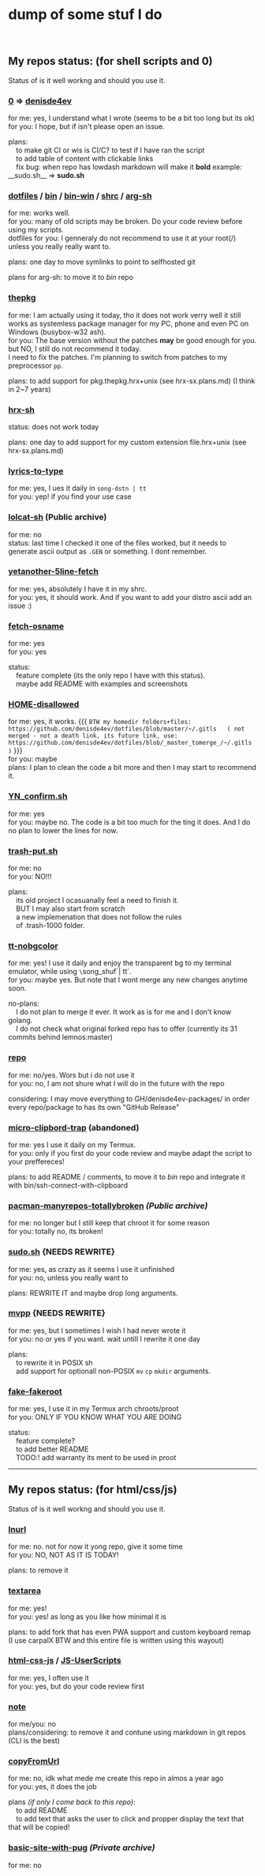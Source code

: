 # dump of some stuf I do

<br>

## My repos status: (for shell scripts and 0)

Status of is it well workng and should you use it.<br>


### [0](https://github.com/denisde4ev/0) => [denisde4ev](https://github.com/denisde4ev/denisde4ev)
for me: yes, I understand what I wrote (seems to be a bit too long but its ok)<br>
for you: I hope, but if isn't please open an issue.<br>

plans:<br>
&nbsp;&nbsp;&nbsp;&nbsp;to make git CI or wis is CI/C?  to test if I have ran the script<br>
&nbsp;&nbsp;&nbsp;&nbsp;to add table of content with clickable links<br>
&nbsp;&nbsp;&nbsp;&nbsp;fix bug: when repo has lowdash markdown will make it **bold** example: \_\_sudo.sh\_\_ => __sudo.sh__<br>


### [dotfiles](https://github.com/denisde4ev/dotfiles) / [bin](https://github.com/denisde4ev/bin) / [bin-win](https://github.com/denisde4ev/bin-win) / [shrc](https://github.com/denisde4ev/shrc)  / [arg-sh](https://github.com/denisde4ev/arg-sh)
for me: works well.<br>
for you: many of old scripts may be broken. Do your code review before using my scripts.<br>
dotfiles for you: I genneraly do not recommend to use it at your root(/) unless you really really want to.<br>

plans: one day to move symlinks to point to selfhosted git<br>

plans for arg-sh: to move it to *bin* repo<br>


### [thepkg](https://github.com/denisde4ev/thepkg)
for me: I am actually using it today, tho it does not work verry well it still works as systemless package manager for my PC, phone and even PC on Windows (busybox-w32 ash).<br>
for you: The base version without the patches **may** be good enough for you. but NO, I still do not recommend it today.<br>
I need to fix the patches. I'm planning to switch from patches to my preprocessor `pp`.<br>

plans: to add support for pkg.thepkg.hrx+unix (see hrx-sx.plans.md) (I think in 2~7 years)<br>


### [hrx-sh](https://github.com/denisde4ev/hrx-sh)
status: does not work today<br>

plans: one day to add support for my custom extension file.hrx+unix (see hrx-sx.plans.md)<br>


### [lyrics-to-type](https://github.com/denisde4ev/lyrics-to-type)
for me: yes, I ues it daily in `song-dstn | tt`<br>
for you: yep! if you find your use case<br>


### [lolcat-sh](https://github.com/denisde4ev/lolcat-sh) **(Public archive)**
for me: no<br>
status: last time I checked it one of the files worked, but it needs to generate ascii output as `.GEN` or something. I dont remember.<br>


### [yetanother-5line-fetch](https://github.com/denisde4ev/yetanother-5line-fetch)
for me: yes, absolutely I have it in my shrc.<br>
for you: yes, it should work. And if you want to add your distro ascii add an issue :)<br>


### [fetch-osname](https://github.com/denisde4ev/fetch-osname)
for me: yes<br>
for you: yes<br>

status:<br>
&nbsp;&nbsp;&nbsp;&nbsp;feature complete (its the only repo I have with this status).<br>
&nbsp;&nbsp;&nbsp;&nbsp;maybe add README with examples and screenshots<br>


### [HOME-disallowed](https://github.com/denisde4ev/HOME-disallowed)
for me: yes, it works. {{{ `BTW my homedir folders+files: https://github.com/denisde4ev/dotfiles/blob/master/~/.gitls   ( not merged - not a death link, its future link, use: https://github.com/denisde4ev/dotfiles/blob/_master_tomerge_/~/.gitls )` }}}<br>
for you: maybe<br>
plans: I plan to clean the code a bit more and then I may start to recommend it.<br>


### [YN_confirm.sh](https://github.com/denisde4ev/YN_confirm.sh)
for me: yes<br>
for you: maybe no. The code is a bit too much for the ting it does. And I do no plan to lower the lines for now.<br>

### [trash-put.sh](https://github.com/denisde4ev/trash-put.sh)
for me: no<br>
for you: NO!!!<br>

plans:<br>
&nbsp;&nbsp;&nbsp;&nbsp;its old project I ocasuanally feel a need to finish it.<br>
&nbsp;&nbsp;&nbsp;&nbsp;BUT I may also start from scratch<br>
&nbsp;&nbsp;&nbsp;&nbsp;a new implemenation that does not follow the rules<br>
&nbsp;&nbsp;&nbsp;&nbsp;of .trash-1000 folder.<br>


### [tt-nobgcolor](https://github.com/denisde4ev/tt-nobgcolor)
for me: yes! I use it daily and enjoy the transparent bg to my terminal emulator, while using `\`song_shuf\`| tt`.<br>
for you: maybe yes. But note that I wont merge any new changes anytime soon.<br>

no-plans:<br>
&nbsp;&nbsp;&nbsp;&nbsp;I do not plan to merge it ever. It work as is for me and I don't know golang.<br>
&nbsp;&nbsp;&nbsp;&nbsp;I do not check what original forked repo has to offer (currently its 31 commits behind lemnos:master)<br>

### [repo](https://github.com/denisde4ev/repo)
for me: no/yes. Wors but i do not use it<br>
for you: no, I am not shure what I will do in the future with the repo<br>

considering: I may move everything to GH/denisde4ev-packages/ in order every repo/package to has its own "GitHub Release"<br>

### [micro-clipbord-trap](https://github.com/denisde4ev/micro-clipbord-trap) **(abandoned)**
for me: yes I use it daily on my Termux.<br>
for you: only if you first do your code review and maybe adapt the script to your preffereces!<br>

plans: to add README / comments, to move it to *bin* repo and integrate it with bin/ssh-connect-with-clipboard<br>

### [pacman-manyrepos-totallybroken](https://github.com/denisde4ev/pacman-manyrepos-totallybroken) *(Public archive)*
for me: no longer but I still keep that chroot it for some reason<br>
for you: totally no, its broken!<br>

### [__sudo.sh__](https://github.com/denisde4ev/__sudo.sh__) **{NEEDS REWRITE}**
for me: yes, as crazy as it seems I use it unfinished<br>
for you: no, unless you really want to<br>

plans: REWRITE IT and maybe drop long arguments.<br>


### [__mvpp__](https://github.com/denisde4ev/__mvpp__) **{NEEDS REWRITE}**
for me: yes, but I sometimes I wish I had never wrote it<br>
for you: no or yes if you want. wait untill I rewrite it one day<br>

plans:<br>
&nbsp;&nbsp;&nbsp;&nbsp;to rewrite it in POSIX sh<br>
&nbsp;&nbsp;&nbsp;&nbsp;add support for optionall non-POSIX `mv` `cp` `mkdir` arguments.<br>


### [fake-fakeroot](https://github.com/denisde4ev/fake-fakeroot)
for me: yes, I use it in my Termux arch chroots/proot<br>
for you: ONLY IF YOU KNOW WHAT YOU ARE DOING<br>

status:<br>
&nbsp;&nbsp;&nbsp;&nbsp;feature complete?<br>
&nbsp;&nbsp;&nbsp;&nbsp;to add better README<br>
&nbsp;&nbsp;&nbsp;&nbsp;TODO:! add warranty its ment to be used in proot<br>




----


## My repos status: (for html/css/js)

Status of is it well workng and should you use it.<br>


### [lnurl](https://github.com/denisde4ev/lnurl)
for me: no. not for now it yong repo, give it some time<br>
for you: NO, NOT AS IT IS TODAY!<br>

plans: to remove it<br>

### [textarea](https://github.com/denisde4ev/textarea)
for me: yes!<br>
for you: yes! as long as you like how minimal it is<br>

plans: to add fork that has even PWA support and custom keyboard remap (I use carpalX BTW and this entire file is written using this wayout)<br>


### [html-css-js](https://github.com/denisde4ev/html-css-js) / [JS-UserScripts](https://github.com/denisde4ev/JS-UserScripts)
for me: yes, I often use it<br>
for you: yes, but do your code review first<br>


### [note](https://github.com/denisde4ev/note)
for me/you: no<br>
plans/considering: to remove it and contune using markdown in git repos (CLI is the best)<br>


### [copyFromUrl](https://github.com/denisde4ev/copyFromUrl)
for me: no, idk what mede me create this repo in almos a year ago<br>
for you: yes, it does the job<br>

plans *(if only I come back to this repo)*:<br>
&nbsp;&nbsp;&nbsp;&nbsp;to add README<br>
&nbsp;&nbsp;&nbsp;&nbsp;to add text that asks the user to click and propper display the text that that will be copied!<br>


### [basic-site-with-pug](https://github.com/denisde4ev/basic-site-with-pug) *(Private archive)*
for me: no<br>

